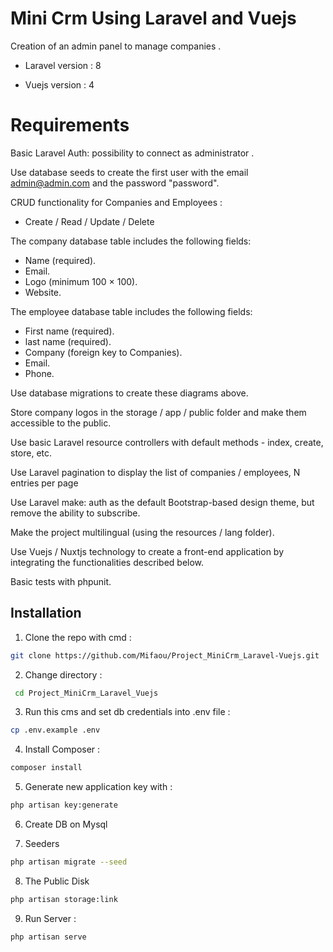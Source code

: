 # Mini Crm Using Laravel and Vuejs

Creation of an admin panel to manage companies .

* Laravel version : 8

* Vuejs version : 4

# Requirements

Basic Laravel Auth: possibility to connect as administrator .

Use database seeds to create the first user with the email admin@admin.com and the password "password".

CRUD functionality for Companies and Employees : 
* Create / Read / Update / Delete

The company database table includes the following fields:
* Name (required).
* Email.
* Logo (minimum 100 × 100).
* Website.

The employee database table includes the following fields: 
* First name (required).
* last name (required).
* Company (foreign key to Companies).
* Email.
* Phone.

Use database migrations to create these diagrams above.

Store company logos in the storage / app / public folder and make them accessible to the public.

Use basic Laravel resource controllers with default methods - index, create, store, etc.

Use Laravel pagination to display the list of companies / employees, N entries per page

Use Laravel make: auth as the default Bootstrap-based design theme, but remove the ability to subscribe.

Make the project multilingual (using the resources / lang folder).

Use Vuejs / Nuxtjs technology to create a front-end application by integrating the functionalities described below.

Basic tests with phpunit.

## Installation

1. Clone the repo with cmd : 
```bash
git clone https://github.com/Mifaou/Project_MiniCrm_Laravel-Vuejs.git
```
2. Change directory : 
```bash
 cd Project_MiniCrm_Laravel_Vuejs
```
3. Run this cms and set db credentials into .env file : 
```bash
cp .env.example .env
```
4. Install Composer : 
```bash
composer install
```
5. Generate new application key with : 
 ```bash
php artisan key:generate
```
6. Create DB on Mysql

7. Seeders
 ```bash
php artisan migrate --seed
```
8. The Public Disk
 ```bash
php artisan storage:link
```
9. Run Server : 
 ```bash
php artisan serve
```

